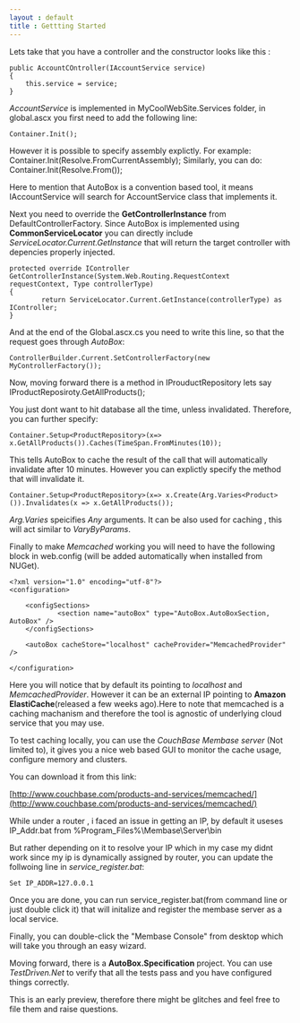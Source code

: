 ```yaml
---
layout : default
title : Gettting Started
---
```


Lets take that you have a controller and the constructor looks like this :


	public AccountCOntroller(IAccountService service)
	{
		this.service = service;
	}

*AccountService* is implemented in MyCoolWebSite.Services folder, in global.ascx you first need to add the following line:

	Container.Init();

However it is possible to specify assembly explictly. For example:
	Container.Init(Resolve.FromCurrentAssembly);
Similarly, you can do:
	Container.Init(Resolve.From(<You assembly>));

Here to mention that AutoBox is a convention based tool, it means IAccountService will search for AccountService class that implements it.

Next you need to override the __GetControllerInstance__ from DefaultControllerFactory. Since AutoBox is implemented using __CommonServiceLocator__ you can directly include _ServiceLocator.Current.GetInstance_ that will return the target controller with depencies properly injected.

	protected override IController GetControllerInstance(System.Web.Routing.RequestContext requestContext, Type controllerType)
	{
            return ServiceLocator.Current.GetInstance(controllerType) as IController;
	}


And at the end of the Global.ascx.cs you need to write this line, so that the request goes through _AutoBox_:

	ControllerBuilder.Current.SetControllerFactory(new MyControllerFactory());


Now, moving forward there is a method in IProuductRepository lets say IProductReposiroty.GetAllProducts();

You just dont want to hit database all the time, unless invalidated. Therefore, you can further specify:

	Container.Setup<ProductRepository>(x=> x.GetAllProducts()).Caches(TimeSpan.FromMinutes(10));

This tells AutoBox to cache the result of the call that will automatically invalidate after 10 minutes. However you can explictly specify the method that will invalidate it.

	Container.Setup<ProductRepository>(x=> x.Create(Arg.Varies<Product>()).Invalidates(x => x.GetAllProducts());

_Arg.Varies_ speicifies *Any* arguments. It can be also used for caching , this will act similar to _VaryByParams_.

Finally to make *Memcached* working you will need to have the following block in web.config (will be added automatically when installed from NUGet).


	<?xml version="1.0" encoding="utf-8"?>
	<configuration>

 		<configSections>
    			<section name="autoBox" type="AutoBox.AutoBoxSection, AutoBox" />
  		</configSections>

  		<autoBox cacheStore="localhost" cacheProvider="MemcachedProvider" />

	</configuration>


Here you will notice that by default its pointing to *localhost* and *MemcachedProvider*. However it can be an external IP pointing to __Amazon ElastiCache__(released a few weeks ago).Here to note that memcached is a caching machanism and therefore the tool is agnostic of underlying cloud service that you may use.

To test caching locally, you can use the  _CouchBase Membase server_ (Not limited to), it gives you a nice web based GUI to monitor the cache usage, configure memory and clusters.

You can download it from this link:

[http://www.couchbase.com/products-and-services/memcached/](http://www.couchbase.com/products-and-services/memcached/)

While under a router , i faced an issue in getting an IP, by default it useses IP_Addr.bat from %Program_Files%\Membase\Server\bin

But rather depending on it to resolve your IP which in my case my didnt work since my ip is dynamically assigned by router, you can update the follwoing line in *service_register.bat*:

	Set IP_ADDR=127.0.0.1

Once you are done, you can run service_register.bat(from command line or just double click it) that will initalize and register the membase server as a local service.

Finally, you can double-click the "Membase Console" from desktop which will take you through an easy wizard.


Moving forward, there is a __AutoBox.Specification__ project. You can use *TestDriven.Net* to verify that all the tests pass and you have configured things correctly.

This is an early preview, therefore there might be glitches and feel free to file them and raise questions.


















